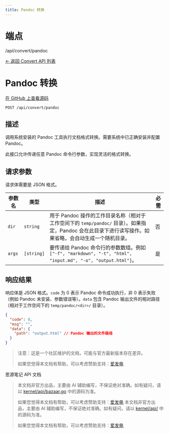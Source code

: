 ```yaml
---
title: Pandoc 转换
---
```

# 端点

/api/convert/pandoc

[← 返回 Convert API 列表](../pages/convert.html)

# Pandoc 转换

[在 GitHub 上查看源码](https://github.com/siyuan-note/siyuan/blob/master/kernel/api/pandoc.go#L26)

`POST /api/convert/pandoc`

## 描述

调用系统安装的 Pandoc 工具执行文档格式转换。需要系统中已正确安装并配置 Pandoc。

此接口允许传递任意 Pandoc 命令行参数，实现灵活的格式转换。

## 请求参数

请求体需要是 JSON 格式。

| 参数名 | 类型 | 描述 | 必需 |
| --- | --- | --- | --- |
| `dir` | `string` | 用于 Pandoc 操作的工作目录名称（相对于工作空间下的 `temp/pandoc/` 目录）。如果指定，Pandoc 会在此目录下进行读写操作。如果省略，会自动生成一个随机目录。 | 否 |
| `args` | `[string]` | 要传递给 Pandoc 命令行的参数数组。例如 `["-f", "markdown", "-t", "html", "input.md", "-o", "output.html"]`。 | 是 |

## 响应结果

响应体是 JSON 格式。`code` 为 0 表示 Pandoc 命令成功执行，非 0 表示失败（例如 Pandoc 未安装、参数错误等）。`data` 包含 Pandoc 输出文件的相对路径（相对于工作空间下的 `temp/pandoc/<dir>/` 目录）。

```json
{
  "code": 0,
  "msg": "",
  "data": {
    "path": "output.html" // Pandoc 输出的文件路径
  }
}
```

> 注意：这是一个社区维护的文档，可能与官方最新版本存在差异。
> 
> 如果您觉得本文档有帮助，可以考虑赞助支持：[爱发电](https://afdian.com/a/leolee9086?tab=feed)

思源笔记 API 文档
> 本文档非官方出品，主要由 AI 辅助编写，不保证绝对准确。如有疑问，请以 [kernel/api/bazaar.go](https://github.com/siyuan-note/siyuan/blob/master/kernel/api/bazaar.go) 中的源码为准。
> 
> 如果您觉得本文档有帮助，可以考虑赞助支持：[爱发电](https://afdian.com/a/leolee9086?tab=feed)
> 本文档非官方出品，主要由 AI 辅助编写，不保证绝对准确。如有疑问，请以 [kernel/api/](https://github.com/siyuan-note/siyuan/blob/master/kernel/api/) 中的源码为准。
> 
> 如果您觉得本文档有帮助，可以考虑赞助支持：[爱发电](https://afdian.com/a/leolee9086?tab=feed)
